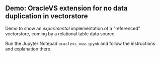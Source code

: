 ## Demo: OracleVS extension for no data duplication in vectorstore

Demo to show an *experimental* implementation of a "referenced" vectorstore, coming by a relational table data source.

Run the Jupyter Notepad `oraclevs_new.ipynb` and follow the instructions and explanation there.